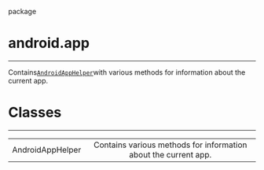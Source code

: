 package

# android.app

---

Contains[`AndroidAppHelper`](http://api.xposed.info/reference/android/app/AndroidAppHelper.html)with various methods for information about the current app.

# Classes

---

|  |  |
| :---: | :---: |
| AndroidAppHelper | Contains various methods for information about the current app. |



